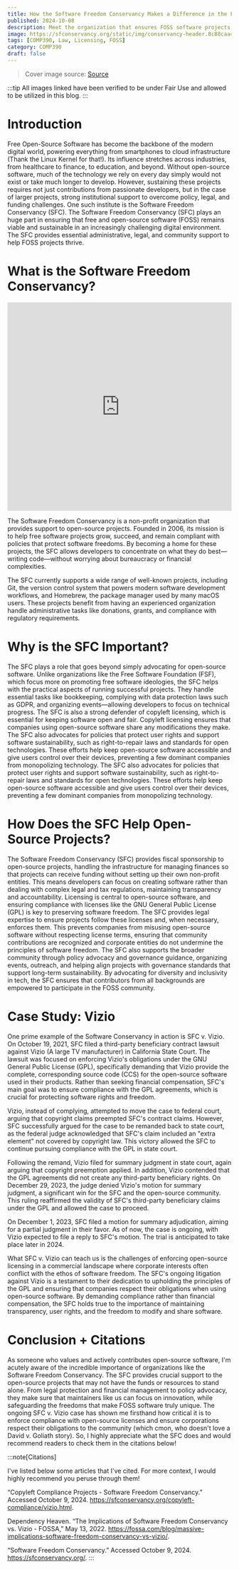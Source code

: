 ```yaml
---
title: How the Software Freedom Conservancy Makes a Difference in the FOSS World
published: 2024-10-08
description: Meet the organization that ensures FOSS software projects can thrive without the hassle.
image: https://sfconservancy.org/static/img/conservancy-header.8c88caa4010b.svg
tags: [COMP390, Law, Licensing, FOSS]
category: COMP390
draft: false
---
```


> Cover image source: [Source](https://sfconservancy.org/)

:::tip
All images linked have been verified to be under Fair Use and allowed to be utilized in this blog.
:::

# Introduction

Free Open-Source Software has become the backbone of the modern digital world, powering everything from smartphones to cloud infrastructure (Thank the Linux Kernel for that!). Its influence stretches across industries, from healthcare to finance, to education, and beyond. Without open-source software, much of the technology we rely on every day simply would not exist or take much longer to develop. However, sustaining these projects requires not just contributions from passionate developers, but in the case of larger projects, strong institutional support to overcome policy, legal, and funding challenges. One such institute is the Software Freedom Conservancy (SFC). The Software Freedom Conservancy (SFC) plays an huge part in ensuring that free and open-source software (FOSS) remains viable and sustainable in an increasingly challenging digital environment. The SFC provides essential administrative, legal, and community support to help FOSS projects thrive. 

# What is the Software Freedom Conservancy?

<iframe width="100%" height="468" src="https://www.youtube.com/embed/yCCxMfW0LTM?si=8b6C9mV9TTypJj6e" title="YouTube video player" frameborder="0" allow="accelerometer; autoplay; clipboard-write; encrypted-media; gyroscope; picture-in-picture; web-share" referrerpolicy="strict-origin-when-cross-origin" allowfullscreen></iframe>

The Software Freedom Conservancy is a non-profit organization that provides support to open-source projects. Founded in 2006, its mission is to help free software projects grow, succeed, and remain compliant with policies that protect software freedoms. By becoming a home for these projects, the SFC allows developers to concentrate on what they do best—writing code—without worrying about bureaucracy or financial complexities.

The SFC currently supports a wide range of well-known projects, including Git, the version control system that powers modern software development workflows, and Homebrew, the package manager used by many macOS users. These projects benefit from having an experienced organization handle administrative tasks like donations, grants, and compliance with regulatory requirements.


# Why is the SFC Important?

The SFC plays a role that goes beyond simply advocating for open-source software. Unlike organizations like the Free Software Foundation (FSF), which focus more on promoting free software ideologies, the SFC helps with the practical aspects of running successful projects. They handle essential tasks like bookkeeping, complying with data protection laws such as GDPR, and organizing events—allowing developers to focus on technical progress. The SFC is also a strong defender of copyleft licensing, which is essential for keeping software open and fair. Copyleft licensing ensures that companies using open-source software share any modifications they make. The SFC also advocates for policies that protect user rights and support software sustainability, such as right-to-repair laws and standards for open technologies. These efforts help keep open-source software accessible and give users control over their devices, preventing a few dominant companies from monopolizing technology. The SFC also advocates for policies that protect user rights and support software sustainability, such as right-to-repair laws and standards for open technologies. These efforts help keep open-source software accessible and give users control over their devices, preventing a few dominant companies from monopolizing technology.

# How Does the SFC Help Open-Source Projects?

The Software Freedom Conservancy (SFC) provides fiscal sponsorship to open-source projects, handling the infrastructure for managing finances so that projects can receive funding without setting up their own non-profit entities. This means developers can focus on creating software rather than dealing with complex legal and tax regulations, maintaining transparency and accountability. Licensing is central to open-source software, and ensuring compliance with licenses like the GNU General Public License (GPL) is key to preserving software freedom. The SFC provides legal expertise to ensure projects follow these licenses and, when necessary, enforces them. This prevents companies from misusing open-source software without respecting license terms, ensuring that community contributions are recognized and corporate entities do not undermine the principles of software freedom. The SFC also supports the broader community through policy advocacy and governance guidance, organizing events, outreach, and helping align projects with governance standards that support long-term sustainability. By advocating for diversity and inclusivity in tech, the SFC ensures that contributors from all backgrounds are empowered to participate in the FOSS community.

# Case Study: Vizio

One prime example of the Software Conservancy in action is SFC v. Vizio. On October 19, 2021, SFC filed a third-party beneficiary contract lawsuit against Vizio (A large TV manufacturer) in California State Court. The lawsuit was focused on enforcing Vizio's obligations under the GNU General Public License (GPL), specifically demanding that Vizio provide the complete, corresponding source code (CCS) for the open-source software used in their products. Rather than seeking financial compensation, SFC's main goal was to ensure compliance with the GPL agreements, which is crucial for protecting software rights and freedom.

Vizio, instead of complying, attempted to move the case to federal court, arguing that copyright claims preempted SFC's contract claims. However, SFC successfully argued for the case to be remanded back to state court, as the federal judge acknowledged that SFC's claim included an "extra element" not covered by copyright law. This victory allowed the SFC to continue pursuing compliance with the GPL in state court.

Following the remand, Vizio filed for summary judgment in state court, again arguing that copyright preemption applied. In addition, Vizio contended that the GPL agreements did not create any third-party beneficiary rights. On December 29, 2023, the judge denied Vizio's motion for summary judgment, a significant win for the SFC and the open-source community. This ruling reaffirmed the validity of SFC's third-party beneficiary claims under the GPL and allowed the case to proceed.

On December 1, 2023, SFC filed a motion for summary adjudication, aiming for a partial judgment in their favor. As of now, the case is ongoing, with Vizio expected to file a reply to SFC's motion. The trial is anticipated to take place later in 2024.

What SFC v. Vizio can teach us is the challenges of enforcing open-source licensing in a commercial landscape where corporate interests often conflict with the ethos of software freedom. The SFC's ongoing litigation against Vizio is a testament to their dedication to upholding the principles of the GPL and ensuring that companies respect their obligations when using open-source software. By demanding compliance rather than financial compensation, the SFC holds true to the importance of maintaining transparency, user rights, and the freedom to modify and share software.

# Conclusion + Citations

As someone who values and actively contributes open-source software, I'm acutely aware of the incredible importance of organizations like the Software Freedom Conservancy. The SFC provides crucial support to the open-source projects that may not have the funds or resources to stand alone. From legal protection and financial management to policy advocacy, they make sure that maintainers like us can focus on innovation, while safeguarding the freedoms that make FOSS software truly unique. The ongoing SFC v. Vizio case has shown me firsthand how critical it is to enforce compliance with open-source licenses and ensure corporations respect their obligations to the community (which cmon, who doesn't love a David v. Goliath story). So, I highly appreciate what the SFC does and would recommend readers to check them in the citations below!

:::note[Citations]

I've listed below some articles that I've cited. For more context, I would highly recommend you peruse through them!

“Copyleft Compliance Projects - Software Freedom Conservancy.” Accessed October 9, 2024. https://sfconservancy.org/copyleft-compliance/vizio.html.

Dependency Heaven. “The Implications of Software Freedom Conservancy vs. Vizio - FOSSA,” May 13, 2022. https://fossa.com/blog/massive-implications-software-freedom-conservancy-vs-vizio/.

“Software Freedom Conservancy.” Accessed October 9, 2024. https://sfconservancy.org/. 
:::

